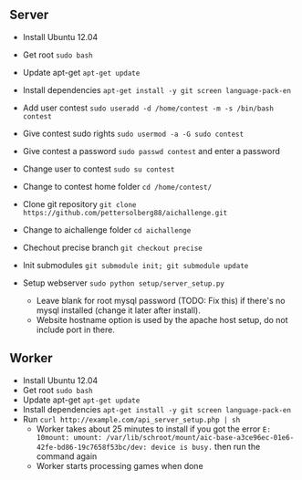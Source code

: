 ## Server

* Install Ubuntu 12.04
* Get root ```sudo bash```
* Update apt-get ```apt-get update```
* Install dependencies ```apt-get install -y git screen language-pack-en```
* Add user contest ```sudo useradd -d /home/contest -m -s /bin/bash contest```
* Give contest sudo rights ```sudo usermod -a -G sudo contest```
* Give contest a password ```sudo passwd contest``` and enter a password
* Change user to contest ```sudo su contest```
* Change to contest home folder ```cd /home/contest/```
* Clone git repository ```git clone https://github.com/pettersolberg88/aichallenge.git```
* Change to aichallenge folder ```cd aichallenge```
* Chechout precise branch ```git checkout precise```
* Init submodules ```git submodule init; git submodule update```
* Setup webserver ```sudo python setup/server_setup.py```

    * Leave blank for root mysql password (TODO: Fix this) if there's no mysql installed (change it later after install).
    * Website hostname option is used by the apache host setup, do not include port in there.


## Worker

* Install Ubuntu 12.04
* Get root ```sudo bash```
* Update apt-get ```apt-get update```
* Install dependencies ```apt-get install -y git screen language-pack-en```
* Run `curl http://example.com/api_server_setup.php | sh`
    * Worker takes about 25 minutes to install if you got the error ```E: 10mount: umount: /var/lib/schroot/mount/aic-base-a3ce96ec-01e6-42fe-bd86-19c7658f53bc/dev: device is busy.``` then run the command again
    * Worker starts processing games when done
